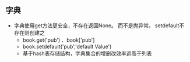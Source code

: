 ## 字典

- 字典使用get方法更安全，不存在返回None。 而不是抛异常。 setdefault不存在则创建之
  - book.get('pub') 、book['pub']
  - book.setdefault('pub','default Value')  
  - 基于hash表存储结构，字典集合的增删改效率远高于列表
  
  